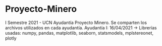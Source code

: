 # Proyecto-Minero
I Semestre 2021 - UCN
Ayudantía Proyecto Minero.
Se comparten los archivos utilizados en cada ayudantía.
Ayudantía I: 16/04/2021 -> Librerías usadas: numpy, pandas, matplotlib, seaborn, statsmodels, mplstereonet, plotly
